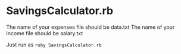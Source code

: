 # SavingsCalculator.rb
The name of your expenses file should be data.txt
The name of your income file should be salary.txt

Just run as `ruby SavingsCalculator.rb`

